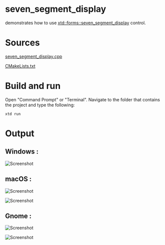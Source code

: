 # seven_segment_display

demonstrates how to use [xtd::forms::seven_segment_display](../../../src/xtd_forms/include/xtd/forms/seven_segment_display.hpp) control.

# Sources

[seven_segment_display.cpp](seven_segment_display.cpp)

[CMakeLists.txt](CMakeLists.txt)

# Build and run

Open "Command Prompt" or "Terminal". Navigate to the folder that contains the project and type the following:

```shell
xtd run
```

# Output

## Windows :

![Screenshot](../../../docs/pictures/examples/seven_segment_display_w.png)

## macOS :

![Screenshot](../../../docs/pictures/examples/seven_segment_display_m.png)

![Screenshot](../../../docs/pictures/examples/seven_segment_display_md.png)

## Gnome :

![Screenshot](../../../docs/pictures/examples/seven_segment_display_g.png)

![Screenshot](../../../docs/pictures/examples/seven_segment_display_gd.png)
